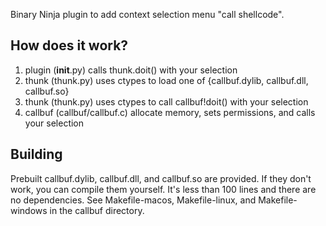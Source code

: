Binary Ninja plugin to add context selection menu "call shellcode".

## How does it work?

1. plugin (__init__.py) calls thunk.doit() with your selection
2. thunk (thunk.py) uses ctypes to load one of {callbuf.dylib, callbuf.dll, callbuf.so}
3. thunk (thunk.py) uses ctypes to call callbuf!doit() with your selection
4. callbuf (callbuf/callbuf.c) allocate memory, sets permissions, and calls your selection

## Building

Prebuilt callbuf.dylib, callbuf.dll, and callbuf.so are provided. If they don't work, you can compile them yourself. It's less than 100 lines and there are no dependencies. See Makefile-macos, Makefile-linux, and Makefile-windows in the callbuf directory.

